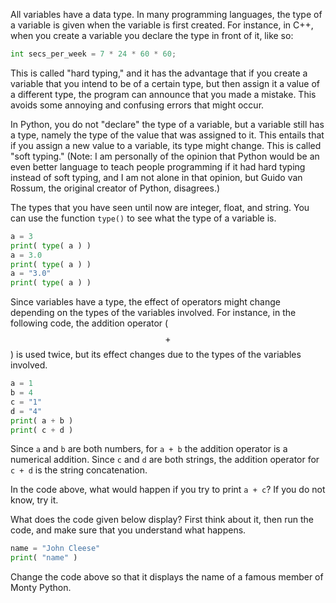 All variables have a data type. In many programming languages, the type
of a variable is given when the variable is first created. For instance,
in C++, when you create a variable you declare the type in front of it,
like so:

```python
int secs_per_week = 7 * 24 * 60 * 60;
```

This is called "hard typing," and it has the advantage that if you
create a variable that you intend to be of a certain type, but then
assign it a value of a different type, the program can announce that you
made a mistake. This avoids some annoying and confusing errors that
might occur.

In Python, you do not "declare" the type of a variable, but a variable
still has a type, namely the type of the value that was assigned to it.
This entails that if you assign a new value to a variable, its type
might change. This is called "soft typing." (Note: I am personally of
the opinion that Python would be an even better language to teach people
programming if it had hard typing instead of soft typing, and I am not
alone in that opinion, but Guido van Rossum, the original creator of
Python, disagrees.)

The types that you have seen until now are integer, float, and string.
You can use the function `type()` to see what the type of a variable is.

```python
a = 3
print( type( a ) )
a = 3.0
print( type( a ) )
a = "3.0"
print( type( a ) )
```

Since variables have a type, the effect of operators might change
depending on the types of the variables involved. For instance, in the
following code, the addition operator ($$+$$) is used twice, but its
effect changes due to the types of the variables involved.

```python
a = 1
b = 4
c = "1"
d = "4"
print( a + b )
print( c + d )
```

Since `a` and `b` are both numbers, for `a + b` the addition operator is
a numerical addition. Since `c` and `d` are both strings, the addition
operator for `c + d` is the string concatenation.

In the code above, what would happen if you try to print `a + c`? If you
do not know, try it.

What does the code given below display? First think about it, then run
the code, and make sure that you understand what happens.

```python
name = "John Cleese"
print( "name" )
```

Change the code above so that it displays the name of a famous member of
Monty Python.
